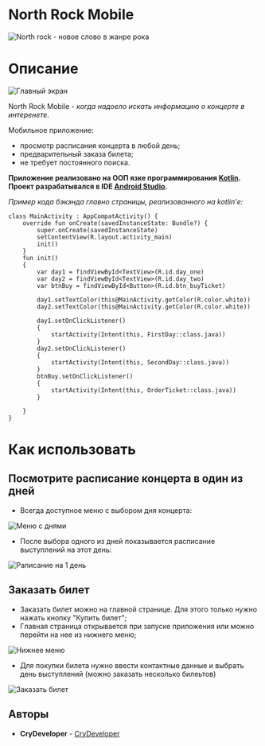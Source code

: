 # North Rock Mobile
![North rock - новое слово в жанре рока](/images/longLogoNorthROck.png)

# Описание
![Главный экран](/images/main_pg.png)

North Rock Mobile - *когда надоело искать информацию о концерте в интеренете.*

Мобильное приложение: 
  - просмотр расписания концерта в любой день;
  - предварительный заказа билета;
  - не требует постоянного поиска.

**Приложение реализовано на ООП язке программирования [Kotlin](https://kotlinlang.org/). Проект разрабатывался в IDE [Android Studio](https://developer.android.com/studio).**

*Пример кода бэкэнда главно страницы, реализованного на kotlin'e:*
```
class MainActivity : AppCompatActivity() {
    override fun onCreate(savedInstanceState: Bundle?) {
        super.onCreate(savedInstanceState)
        setContentView(R.layout.activity_main)
        init()
    }
    fun init()
    {
        var day1 = findViewById<TextView>(R.id.day_one)
        var day2 = findViewById<TextView>(R.id.day_two)
        var btnBuy = findViewById<Button>(R.id.btn_buyTicket)

        day1.setTextColor(this@MainActivity.getColor(R.color.white))
        day2.setTextColor(this@MainActivity.getColor(R.color.white))

        day1.setOnClickListener()
        {
            startActivity(Intent(this, FirstDay::class.java))
        }
        day2.setOnClickListener()
        {
            startActivity(Intent(this, SecondDay::class.java))
        }
        btnBuy.setOnClickListener()
        {
            startActivity(Intent(this, OrderTicket::class.java))
        }

    }
}
```

# Как использовать
## Посмотрите расписание концерта в один из дней
- Всегда доступное меню с выбором дня концерта:

![Меню с днями](/images/day_menu.png)

- После выбора одного из дней показывается расписание выступлений на этот день:

![Раписание на 1 день](/images/headline.png)

## Заказать билет
- Заказать билет можно на главной странице. Для этого только нужно нажать кнопку "Купить билет";
- Главная страница открывается при запуске приложения или можно перейти на нее из нижнего меню;

![Нижнее меню](/images/futter.png)

- Для покупки билета нужно ввести контактные данные и выбрать день выступлений (можно заказать несколько билеьтов)

![Заказать билет](/images/buy_ticket.png)

## Авторы

* **CryDeveloper** - [CryDeveloper](https://github.com/CryDeveloper)
